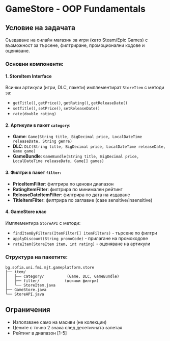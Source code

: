 # GameStore - OOP Fundamentals

## Условие на задачата

Създаване на онлайн магазин за игри (като Steam/Epic Games) с възможност за търсене, филтриране, промоционални кодове и оценяване.

### Основни компоненти:

#### 1. StoreItem Interface
Всички артикули (игри, DLC, пакети) имплементират `StoreItem` с методи за:
- `getTitle()`, `getPrice()`, `getRating()`, `getReleaseDate()`
- `setTitle()`, `setPrice()`, `setReleaseDate()`
- `rate(double rating)`

#### 2. Артикули в пакет `category`:
- **Game**: `Game(String title, BigDecimal price, LocalDateTime releaseDate, String genre)`
- **DLC**: `DLC(String title, BigDecimal price, LocalDateTime releaseDate, Game game)`
- **GameBundle**: `GameBundle(String title, BigDecimal price, LocalDateTime releaseDate, Game[] games)`

#### 3. Филтри в пакет `filter`:
- **PriceItemFilter**: филтрира по ценови диапазон
- **RatingItemFilter**: филтрира по минимален рейтинг
- **ReleaseDateItemFilter**: филтрира по дата на издаване
- **TitleItemFilter**: филтрира по заглавие (case sensitive/insensitive)

#### 4. GameStore клас
Имплементира `StoreAPI` с методи:
- `findItemByFilters(ItemFilter[] itemFilters)` - търсене по филтри
- `applyDiscount(String promoCode)` - прилагане на промокодове
- `rateItem(StoreItem item, int rating)` - оценяване на артикули


### Структура на пакетите:
```
bg.sofia.uni.fmi.mjt.gameplatform.store
├── item/
│   ├── category/          (Game, DLC, GameBundle)
│   ├── filter/           (всички филтри)
│   └── StoreItem.java
├── GameStore.java
└── StoreAPI.java
```

## Ограничения
- Използване само на масиви (не колекции)
- Цените с точно 2 знака след десетичната запетая
- Рейтинг в диапазон [1-5]